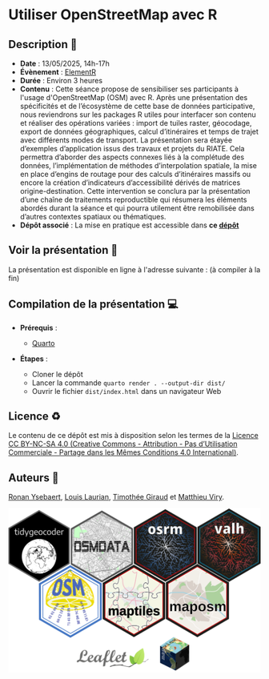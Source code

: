 # Utiliser OpenStreetMap avec R

## Description :memo:

- **Date** : 13/05/2025, 14h-17h  
- **Évènement** : [ElementR](https://elementr.gitpages.huma-num.fr/website/apropos.html)   
- **Durée** : Environ 3 heures
- **Contenu** : Cette séance propose de sensibiliser ses participants à l'usage d'OpenStreetMap (OSM) avec R. Après une présentation des spécificités et de l’écosystème de cette base de données participative, nous reviendrons sur les packages R utiles pour interfacer son contenu et réaliser des opérations variées : import de tuiles raster, géocodage, export de données géographiques, calcul d’itinéraires et temps de trajet avec différents modes de transport. La présentation sera étayée d’exemples d’application issus des travaux et projets du RIATE. Cela permettra d’aborder des aspects connexes liés à la complétude des données, l’implémentation de méthodes d’interpolation spatiale, la mise en place d’engins de routage pour des calculs d’itinéraires massifs ou encore la création d’indicateurs d’accessibilité dérivés de matrices origine-destination. Cette intervention se conclura par la présentation d’une chaîne de traitements reproductible qui résumera les éléments abordés durant la séance et qui pourra utilement être remobilisée dans d’autres contextes spatiaux ou thématiques.
- **Dépôt associé** : La mise en pratique est accessible dans **ce [dépôt](https://github.com/riatecom/osm-elementr-2025-application)**

## Voir la présentation :book:

La présentation est disponible en ligne à l'adresse suivante : (à compiler à la fin)


## Compilation de la présentation :computer:

- **Prérequis** :
    - [Quarto](https://quarto.org)

- **Étapes** :
    - Cloner le dépôt
    - Lancer la commande `quarto render . --output-dir dist/`
    - Ouvrir le fichier `dist/index.html` dans un navigateur Web

## Licence :recycle:

Le contenu de ce dépôt est mis à disposition selon les termes de la [Licence CC BY-NC-SA 4.0 (Creative Commons - Attribution - Pas d’Utilisation Commerciale - Partage dans les Mêmes Conditions 4.0 International)](https://creativecommons.org/licenses/by-nc-sa/4.0/deed.fr).


## Auteurs :bust_in_silhouette:

[Ronan Ysebaert](https://github.com/rysebaert), [Louis Laurian](https://github.com/louislrn), [Timothée Giraud](https://github.com/rCarto) et [Matthieu Viry](https://github.com/mthh).


![](img/r_packages.png)
